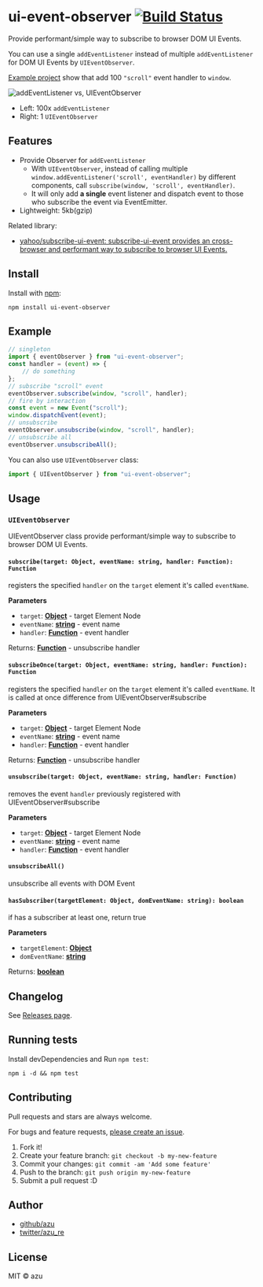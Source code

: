 # ui-event-observer [![Build Status](https://travis-ci.org/azu/ui-event-observer.svg?branch=master)](https://travis-ci.org/azu/ui-event-observer)

Provide performant/simple way to subscribe to browser DOM UI Events.

You can use a single `addEventListener` instead of multiple `addEventListener` for DOM UI Events by `UIEventObserver`.

[Example project](example/) show that add 100 `"scroll"` event handler to `window`.

![addEventListener vs, UIEventObserver](https://monosnap.com/file/0L7z5AvZcuLKbCHxqB4sTU8TjRK0pk.png)

- Left: 100x `addEventListener`
- Right: 1 `UIEventObserver`

## Features

- Provide Observer for `addEventListener`
  - With `UIEventObserver`, instead of calling multiple `window.addEventListener('scroll', eventHandler)` by different components, call `subscribe(window, 'scroll', eventHandler)`.
  - It will only add **a single** event listener and dispatch event to those who subscribe the event via EventEmitter.
- Lightweight: 5kb(gzip)

Related library:

- [yahoo/subscribe-ui-event: subscribe-ui-event provides an cross-browser and performant way to subscribe to browser UI Events.](https://github.com/yahoo/subscribe-ui-event "yahoo/subscribe-ui-event: subscribe-ui-event provides an cross-browser and performant way to subscribe to browser UI Events.")

## Install

Install with [npm](https://www.npmjs.com/):

    npm install ui-event-observer

## Example

```js
// singleton
import { eventObserver } from "ui-event-observer";
const handler = (event) => {
    // do something
};
// subscribe "scroll" event
eventObserver.subscribe(window, "scroll", handler);
// fire by interaction
const event = new Event("scroll");
window.dispatchEvent(event);
// unsubscribe
eventObserver.unsubscribe(window, "scroll", handler);
// unsubscribe all
eventObserver.unsubscribeAll();
```

You can also use `UIEventObserver` class:

```js
import { UIEventObserver } from "ui-event-observer";
```

## Usage

### `UIEventObserver`

UIEventObserver class provide performant/simple way to subscribe to browser DOM UI Events.

#### `subscribe(target: Object, eventName: string, handler: Function): Function`

registers the specified `handler` on the `target` element it's called `eventName`.

**Parameters**

- `target`: **[Object](https://developer.mozilla.org/en-US/docs/Web/JavaScript/Reference/Global_Objects/Object)** - target Element Node
- `eventName`: **[string](https://developer.mozilla.org/en-US/docs/Web/JavaScript/Reference/Global_Objects/String)** - event name
- `handler`: **[Function](https://developer.mozilla.org/en-US/docs/Web/JavaScript/Reference/Statements/function)** - event handler

Returns: **[Function](https://developer.mozilla.org/en-US/docs/Web/JavaScript/Reference/Statements/function)** - unsubscribe handler

#### `subscribeOnce(target: Object, eventName: string, handler: Function): Function`

registers the specified `handler` on the `target` element it's called `eventName`.
It is called at once difference from UIEventObserver#subscribe

**Parameters**

- `target`: **[Object](https://developer.mozilla.org/en-US/docs/Web/JavaScript/Reference/Global_Objects/Object)** - target Element Node
- `eventName`: **[string](https://developer.mozilla.org/en-US/docs/Web/JavaScript/Reference/Global_Objects/String)** - event name
- `handler`: **[Function](https://developer.mozilla.org/en-US/docs/Web/JavaScript/Reference/Statements/function)** - event handler

Returns: **[Function](https://developer.mozilla.org/en-US/docs/Web/JavaScript/Reference/Statements/function)** - unsubscribe handler

#### `unsubscribe(target: Object, eventName: string, handler: Function)`

removes the event `handler` previously registered with UIEventObserver#subscribe

**Parameters**

- `target`: **[Object](https://developer.mozilla.org/en-US/docs/Web/JavaScript/Reference/Global_Objects/Object)** - target Element Node
- `eventName`: **[string](https://developer.mozilla.org/en-US/docs/Web/JavaScript/Reference/Global_Objects/String)** - event name
- `handler`: **[Function](https://developer.mozilla.org/en-US/docs/Web/JavaScript/Reference/Statements/function)** - event handler

#### `unsubscribeAll()`

unsubscribe all events with DOM Event

#### `hasSubscriber(targetElement: Object, domEventName: string): boolean`

if has a subscriber at least one, return true

**Parameters**

- `targetElement`: **[Object](https://developer.mozilla.org/en-US/docs/Web/JavaScript/Reference/Global_Objects/Object)**
- `domEventName`: **[string](https://developer.mozilla.org/en-US/docs/Web/JavaScript/Reference/Global_Objects/String)**

Returns: **[boolean](https://developer.mozilla.org/en-US/docs/Web/JavaScript/Reference/Global_Objects/Boolean)**

## Changelog

See [Releases page](https://github.com/azu/ui-event-observer/releases).

## Running tests

Install devDependencies and Run `npm test`:

    npm i -d && npm test

## Contributing

Pull requests and stars are always welcome.

For bugs and feature requests, [please create an issue](https://github.com/azu/ui-event-observer/issues).

1. Fork it!
2. Create your feature branch: `git checkout -b my-new-feature`
3. Commit your changes: `git commit -am 'Add some feature'`
4. Push to the branch: `git push origin my-new-feature`
5. Submit a pull request :D

## Author

- [github/azu](https://github.com/azu)
- [twitter/azu_re](https://twitter.com/azu_re)

## License

MIT © azu
